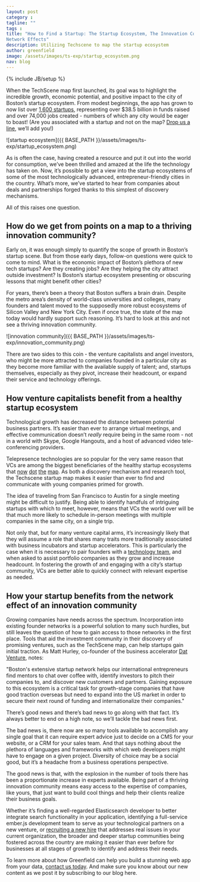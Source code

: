 ```yaml
---
layout: post
category :
tagline: ""
tags :
title: "How to Find a Startup: The Startup Ecosystem, The Innovation Community, and
Network Effects"
description: Utilizing Techscene to map the startup ecosystem
author: greenfield
image: /assets/images/ts-exp/startup_ecosystem.png
nav: blog
---
```

{% include JB/setup %}

When the TechScene map first launched, its goal was to highlight the incredible
growth, economic potential, and positive impact to the city of Boston’s startup
ecosystem. From modest beginnings, the app has grown to now list over [1,600
startups](http://techscene.at/boston), representing over $38.5 billion in funds
raised and over 74,000 jobs created - numbers of which any city would be eager
to boast! (Are you associated with a startup and not on the map? [Drop us a
line](http://greenfieldhq.com/#contact), we’ll add you!)


![startup ecosystem]({{ BASE_PATH }}/assets/images/ts-exp/startup_ecosystem.png)

As is often the case, having created a resource and put it out into the world
for consumption, we’ve been thrilled and amazed at the life the technology has
taken on. Now, it’s possible to get a view into the startup ecosystems of some
of the most technologically advanced, entrepreneur-friendly cities in the
country. What’s more, we’ve started to hear from companies about deals and
partnerships forged thanks to this simplest of discovery mechanisms.

All of this raises one question.

## How do we get from points on a map to a thriving innovation community?

Early on, it was enough simply to quantify the scope of growth in Boston’s
startup scene. But from those early days, follow-on questions were quick to come
to mind. What is the economic impact of Boston’s plethora of new tech startups?
Are they creating jobs? Are they helping the city attract outside investment? Is
Boston’s startup ecosystem presenting or obscuring lessons that might benefit
other cities?

For years, there’s been a theory that Boston suffers a brain drain. Despite the
metro area’s density of world-class universities and colleges, many founders and
talent moved to the supposedly more robust ecosystems of Silicon Valley and New
York City. Even if once true, the state of the map today would hardly support
such reasoning. It’s hard to look at this and not see a thriving innovation
community.

![innovation community]({{ BASE_PATH }}/assets/images/ts-exp/innovation_community.png)

There are two sides to this coin - the venture capitalists and angel investors,
who might be more attracted to companies founded in a particular city as they
become more familiar with the available supply of talent; and, startups
themselves, especially as they pivot, increase their headcount, or expand their
service and technology offerings.

## How venture capitalists benefit from a healthy startup ecosystem

Technological growth has decreased the distance between potential business
partners. It’s easier than ever to arrange virtual meetings, and effective
communication doesn’t *really* require being in the same room - not in a world
with Skype, Google Hangouts, and a host of advanced video tele-conferencing
providers.

Telepresence technologies are so popular for the very same reason that VCs are
among the biggest beneficiaries of the healthy startup ecosystems that
[now](http://techscene.at/nyc) [dot](http://techscene.at/seattle)
[the](http://techscene.at/chicago) [map](http://techscene.at/austin). As both a
discovery mechanism and research tool, the Techscene startup map makes it easier
than ever to find and communicate with young companies primed for growth.

The idea of traveling from San Francisco to Austin for a single meeting might be
difficult to justify. Being able to identify handfuls of intriguing startups
with which to meet, however, means that VCs the world over will be that much
more likely to schedule in-person meetings with multiple companies in the same
city, on a single trip.

Not only that, but for many venture capital arms, it’s increasingly likely that
they will assume a role that shares many traits more traditionally associated
with business incubators and startup accelerators. This is particularly the case
when it is necessary to pair founders with a [technology
team](http://blog.greenfieldhq.com/2014/08/04/source-control/), and when asked
to assist portfolio companies as they grow and increase headcount. In fostering
the growth of and engaging with a city’s startup community, VCs are better able
to quickly connect with relevant expertise as needed.

## How your startup benefits from the network effect of an innovation community

Growing companies have needs across the spectrum. Incorporation into existing
founder networks is a powerful solution to many such hurdles, but still leaves
the question of how to gain access to those networks in the first place. Tools
that aid the investment community in their discovery of promising ventures, such
as the TechScene map, can help startups gain initial traction. As Matt Hurley,
co-founder of the business accelerator [Dat
Venture](http://www.datventure.com/), notes:

"Boston's extensive startup network helps our international entrepreneurs find
mentors to chat over coffee with, identify investors to pitch their companies
to, and discover new customers and partners. Gaining exposure to this ecosystem
is a critical task for growth-stage companies that have good traction overseas
but need to expand into the US market in order to secure their next round of
funding and internationalize their companies."

There’s good news and there’s bad news to go along with that fact. It’s always
better to end on a high note, so we’ll tackle the bad news first.

The bad news is, there now are so many tools available to accomplish any single
goal that it can require expert advice just to decide on a CMS for your website,
or a CRM for your sales team. And that says nothing about the plethora of
languages and frameworks with which web developers might have to engage on a
given project. Diversity of choice may be a social good, but it’s a headache
from a business operations perspective.

The good news is that, with the explosion in the number of tools there has been
a proportionate increase in experts available. Being part of a thriving
innovation community means easy access to the expertise of companies, like
yours, that just want to build cool things and help their clients realize their
business goals.

Whether it’s finding a well-regarded Elasticsearch developer to better integrate
search functionality in your application, identifying a full-service ember.js
development team to serve as your technological partners on a new venture, or
[recruiting a new hire](http://blog.greenfieldhq.com/2015/03/25/warning-signs/)
that addresses real issues in your current organization, the broader and deeper
startup communities being fostered across the country are making it easier than
ever before for businesses at all stages of growth to identify and address their
needs.

To learn more about how Greenfield can help you build a stunning web app from
your data, [contact us today](http://greenfieldhq.com/#contact). And make sure
you know about our new content as we post it by subscribing to our blog here.
